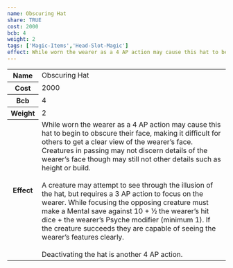 ```yaml
---
name: Obscuring Hat
share: TRUE
cost: 2000
bcb: 4
weight: 2
tags: ['Magic-Items','Head-Slot-Magic']
effect: While worn the wearer as a 4 AP action may cause this hat to begin to obscure their face, making it difficult for others to get a clear view of the wearer’s face. Creatures in passing may not discern details of the wearer’s face though may still not other details such as height or build.<br><br>A creature may attempt to see through the illusion of the hat, but requires a 3 AP action to focus on the wearer. While focusing the opposing creature must make a Mental save against 10 + ½ the wearer’s hit dice + the wearer’s Psyche modifier (minimum 1). If the creature succeeds they are capable of seeing the wearer’s features clearly.<br><br>Deactivating the hat is another 4 AP action.
---
```

<p><span style="overflow-x: auto;"><table><tbody><tr><th>Name</th><td>Obscuring Hat</td></tr><tr><th>Cost</th><td>2000</td></tr><tr><th>Bcb</th><td>4</td></tr><tr><th>Weight</th><td>2</td></tr><tr><th>Effect</th><td>While worn the wearer as a 4 AP action may cause this hat to begin to obscure their face, making it difficult for others to get a clear view of the wearer’s face. Creatures in passing may not discern details of the wearer’s face though may still not other details such as height or build.<br><br>A creature may attempt to see through the illusion of the hat, but requires a 3 AP action to focus on the wearer. While focusing the opposing creature must make a Mental save against 10 + ½ the wearer’s hit dice + the wearer’s Psyche modifier (minimum 1). If the creature succeeds they are capable of seeing the wearer’s features clearly.<br><br>Deactivating the hat is another 4 AP action.</td></tr></tbody></table></span></p>